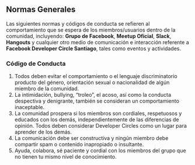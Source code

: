 ## Normas Generales
Las siguientes normas y códigos de conducta se refieren al comportamiento que se espera de los miembros/usuarios dentro de la comunidad, incluyendo: **Grupo de Facebook**, **Meetup Oficial**, **Slack**, **Hangouts** y cualquier otro medio de comunicación e interacción referente a **Facebook Developer Circle Santiago**, tales como eventos y actividades.

### Código de Conducta

1. Todos deben evitar el comportamiento o el lenguaje discriminatorio producto del género, orientación sexual o nacionalidad de algún miembro de la comunidad.
2. La intimidación, bullying, “troleo”, el acoso, así como la conducta despectiva y denigrante, también se consideran un comportamiento inaceptable.
3. La comunidad prospera si los miembros son cordiales, respetuosos y educados con los demás, independientemente de las diferencias de opinión. Todos deben considerar Developer Circles como un lugar para aprender de los demás.
4. La comunicación debe ser constructiva y ningún miembro debe compartir spam o contenido inapropiado o insultante. 
5. Ayuda, colabora, sé paciente y cordial con los miembros del grupo que no tienen tu mismo nivel de conocimiento.

### 
